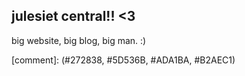 ## julesiet central!! <3
big website, big blog, big man. :)

[comment]: (#272838, #5D536B, #ADA1BA, #B2AEC1)
